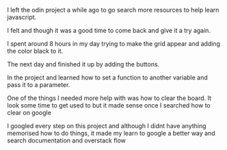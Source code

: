 I left the odin project a while ago to go search more resources to help learn javascript. 

I felt and though it was a good time to come back and give it a try again. 

I spent around 8 hours in my day trying to make the grid appear and adding the color black to it.

The next day and finished it up by adding the buttons.



In the project and learned how to set a function to another variable and pass it to a parameter. 

One of the things I needed more help with was how to clear the board. It look some time to get used to but it made sense once I searched how to clear on google


I googled every step on this project and although I didnt have anything memorised how to do things, it made my learn to google a better way and search documentation and overstack flow 

